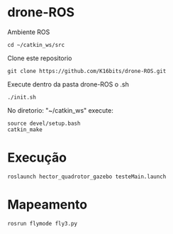 # drone-ROS
Ambiente ROS
```
cd ~/catkin_ws/src
```
Clone este repositorio <br/>
```
git clone https://github.com/K16bits/drone-ROS.git
```
Execute dentro da pasta drone-ROS o .sh
```
./init.sh
```


No diretorio: "~/catkin_ws" execute:
```
source devel/setup.bash
catkin_make
```
# Execução
```
roslaunch hector_quadrotor_gazebo testeMain.launch
```
# Mapeamento 
```
rosrun flymode fly3.py
```
